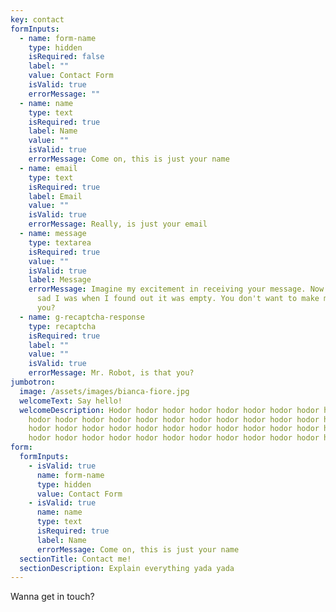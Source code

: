```yaml
---
key: contact
formInputs:
  - name: form-name
    type: hidden
    isRequired: false
    label: ""
    value: Contact Form
    isValid: true
    errorMessage: ""
  - name: name
    type: text
    isRequired: true
    label: Name
    value: ""
    isValid: true
    errorMessage: Come on, this is just your name
  - name: email
    type: text
    isRequired: true
    label: Email
    value: ""
    isValid: true
    errorMessage: Really, is just your email
  - name: message
    type: textarea
    isRequired: true
    value: ""
    isValid: true
    label: Message
    errorMessage: Imagine my excitement in receiving your message. Now imagine how
      sad I was when I found out it was empty. You don't want to make me sad, do
      you?
  - name: g-recaptcha-response
    type: recaptcha
    isRequired: true
    label: ""
    value: ""
    isValid: true
    errorMessage: Mr. Robot, is that you?
jumbotron:
  image: /assets/images/bianca-fiore.jpg
  welcomeText: Say hello!
  welcomeDescription: Hodor hodor hodor hodor hodor hodor hodor hodor hodor hodor
    hodor hodor hodor hodor hodor hodor hodor hodor hodor hodor hodor hodor
    hodor hodor hodor hodor hodor hodor hodor hodor hodor hodor hodor hodor
    hodor hodor hodor hodor hodor hodor hodor hodor hodor hodor hodor hodor
form:
  formInputs:
    - isValid: true
      name: form-name
      type: hidden
      value: Contact Form
    - isValid: true
      name: name
      type: text
      isRequired: true
      label: Name
      errorMessage: Come on, this is just your name
  sectionTitle: Contact me!
  sectionDescription: Explain everything yada yada
---
```

Wanna get in touch?
